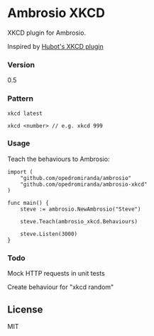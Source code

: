 # Ambrosio XKCD

XKCD plugin for Ambrosio.

Inspired by [Hubot's XKCD plugin](https://github.com/github/hubot-scripts/blob/master/src/scripts/xkcd.coffee)

### Version
0.5

### Pattern
```
xkcd latest
```
```
xkcd <number> // e.g. xkcd 999
```
### Usage

Teach the behaviours to Ambrosio:

```golang
import (
    "github.com/opedromiranda/ambrosio"
    "github.com/opedromiranda/ambrosio-xkcd"
)

func main() {
	steve := ambrosio.NewAmbrosio("Steve")

    steve.Teach(ambrosio_xkcd.Behaviours)

	steve.Listen(3000)
}

```

### Todo

Mock HTTP requests in unit tests

Create behaviour for "xkcd random"



License
----

MIT
